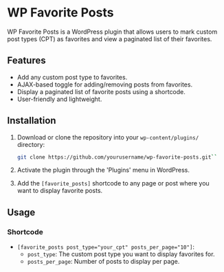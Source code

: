 # WP Favorite Posts

WP Favorite Posts is a WordPress plugin that allows users to mark custom post types (CPT) as favorites and view a paginated list of their favorites.

## Features

- Add any custom post type to favorites.
- AJAX-based toggle for adding/removing posts from favorites.
- Display a paginated list of favorite posts using a shortcode.
- User-friendly and lightweight.

## Installation

1. Download or clone the repository into your `wp-content/plugins/` directory:

   ```bash
   git clone https://github.com/yourusername/wp-favorite-posts.git``

   ```

2. Activate the plugin through the 'Plugins' menu in WordPress.
3. Add the `[favorite_posts]` shortcode to any page or post where you want to display favorite posts.

## Usage

### Shortcode

- `[favorite_posts post_type="your_cpt" posts_per_page="10"]`:
  - `post_type`: The custom post type you want to display favorites for.
  - `posts_per_page`: Number of posts to display per page.

